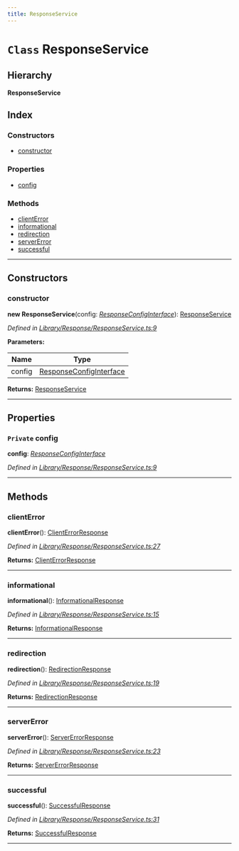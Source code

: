```yaml
---
title: ResponseService
---
```


# `Class` ResponseService

## Hierarchy

**ResponseService**

## Index

### Constructors

* [constructor](responseservice#constructor)

### Properties

* [config](responseservice#config)

### Methods

* [clientError](responseservice#clienterror)
* [informational](responseservice#informational)
* [redirection](responseservice#redirection)
* [serverError](responseservice#servererror)
* [successful](responseservice#successful)

---

## Constructors

<a id="constructor"></a>

###  constructor

**new ResponseService**(config: *[ResponseConfigInterface](../interfaces/responseconfiginterface)*): [ResponseService](responseservice)

*Defined in [Library/Response/ResponseService.ts:9](https://github.com/SpoonX/stix/blob/55983b2/src/Library/Response/ResponseService.ts#L9)*

**Parameters:**

| Name | Type |
| ------ | ------ |
| config | [ResponseConfigInterface](../interfaces/responseconfiginterface) |

**Returns:** [ResponseService](responseservice)

___

## Properties

<a id="config"></a>

### `Private` config

**config**: *[ResponseConfigInterface](../interfaces/responseconfiginterface)*

*Defined in [Library/Response/ResponseService.ts:9](https://github.com/SpoonX/stix/blob/55983b2/src/Library/Response/ResponseService.ts#L9)*

___

## Methods

<a id="clienterror"></a>

###  clientError

**clientError**(): [ClientErrorResponse](clienterrorresponse)

*Defined in [Library/Response/ResponseService.ts:27](https://github.com/SpoonX/stix/blob/55983b2/src/Library/Response/ResponseService.ts#L27)*

**Returns:** [ClientErrorResponse](clienterrorresponse)

___
<a id="informational"></a>

###  informational

**informational**(): [InformationalResponse](informationalresponse)

*Defined in [Library/Response/ResponseService.ts:15](https://github.com/SpoonX/stix/blob/55983b2/src/Library/Response/ResponseService.ts#L15)*

**Returns:** [InformationalResponse](informationalresponse)

___
<a id="redirection"></a>

###  redirection

**redirection**(): [RedirectionResponse](redirectionresponse)

*Defined in [Library/Response/ResponseService.ts:19](https://github.com/SpoonX/stix/blob/55983b2/src/Library/Response/ResponseService.ts#L19)*

**Returns:** [RedirectionResponse](redirectionresponse)

___
<a id="servererror"></a>

###  serverError

**serverError**(): [ServerErrorResponse](servererrorresponse)

*Defined in [Library/Response/ResponseService.ts:23](https://github.com/SpoonX/stix/blob/55983b2/src/Library/Response/ResponseService.ts#L23)*

**Returns:** [ServerErrorResponse](servererrorresponse)

___
<a id="successful"></a>

###  successful

**successful**(): [SuccessfulResponse](successfulresponse)

*Defined in [Library/Response/ResponseService.ts:31](https://github.com/SpoonX/stix/blob/55983b2/src/Library/Response/ResponseService.ts#L31)*

**Returns:** [SuccessfulResponse](successfulresponse)

___

